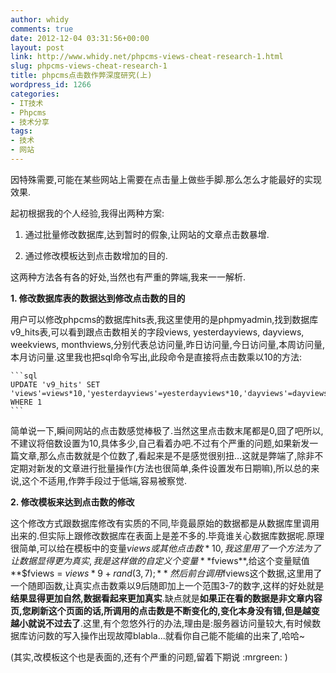 ```yaml
---
author: whidy
comments: true
date: 2012-12-04 03:31:56+00:00
layout: post
link: http://www.whidy.net/phpcms-views-cheat-research-1.html
slug: phpcms-views-cheat-research-1
title: phpcms点击数作弊深度研究(上)
wordpress_id: 1266
categories:
- IT技术
- Phpcms
- 技术分享
tags:
- 技术
- 网站
---
```


因特殊需要,可能在某些网站上需要在点击量上做些手脚.那么怎么才能最好的实现效果.

起初根据我的个人经验,我得出两种方案:



	
  1. 通过批量修改数据库,达到暂时的假象,让网站的文章点击数暴增.

	
  2. 通过修改模板达到点击数增加的目的.


这两种方法各有各的好处,当然也有严重的弊端,我来一一解析.

<!-- more -->

**1. 修改数据库表的数据达到修改点击数的目的**

用户可以修改phpcms的数据库hits表,我这里使用的是phpmyadmin,找到数据库v9_hits表,可以看到跟点击数相关的字段views, yesterdayviews, dayviews, weekviews, monthviews,分别代表总访问量,昨日访问量,今日访问量,本周访问量,本月访问量.这里我也把sql命令写出,此段命令是直接将点击数乘以10的方法:


    ```sql
    UPDATE 'v9_hits' SET 'views'=views*10,'yesterdayviews'=yesterdayviews*10,'dayviews'=dayviews*10,'weekviews'=weekviews*10,'monthviews'=monthviews*10 WHERE 1
    ```



简单说一下,瞬间网站的点击数感觉棒极了.当然这里点击数末尾都是0,囧了吧所以,不建议将倍数设置为10,具体多少,自己看着办吧.不过有个严重的问题,如果新发一篇文章,那么点击数就是个位数了,看起来是不是感觉很别扭...这就是弊端了,除非不定期对新发的文章进行批量操作(方法也很简单,条件设置发布日期嘛),所以总的来说,这个不适用,作弊手段过于低端,容易被察觉.

**2. 修改模板来达到点击数的修改**

这个修改方式跟数据库修改有实质的不同,毕竟最原始的数据都是从数据库里调用出来的.但实际上跟修改数据库在表面上是差不多的.毕竟谁关心数据库数据呢.原理很简单,可以给在模板中的变量$views或其他点击数*10,我这里用了一个方法为了让数据显得更为真实,我是这样做的自定义个变量**$fviews**,给这个变量赋值**$fviews = $views*9 + rand(3,7);**然后前台调用$fviews这个数据,这里用了一个随即函数,让真实点击数乘以9后随即加上一个范围3-7的数字,这样的好处就是**结果显得更加自然,数据看起来更加真实**.缺点就是**如果正在看的数据是非文章内容页,您刷新这个页面的话,所调用的点击数是不断变化的,变化本身没有错,但是越变越小就说不过去了**.这里,有个忽悠外行的办法,理由是:服务器访问量较大,有时候数据库访问数的写入操作出现故障blabla...就看你自己能不能编的出来了,哈哈~

(其实,改模板这个也是表面的,还有个严重的问题,留着下期说 :mrgreen: )
